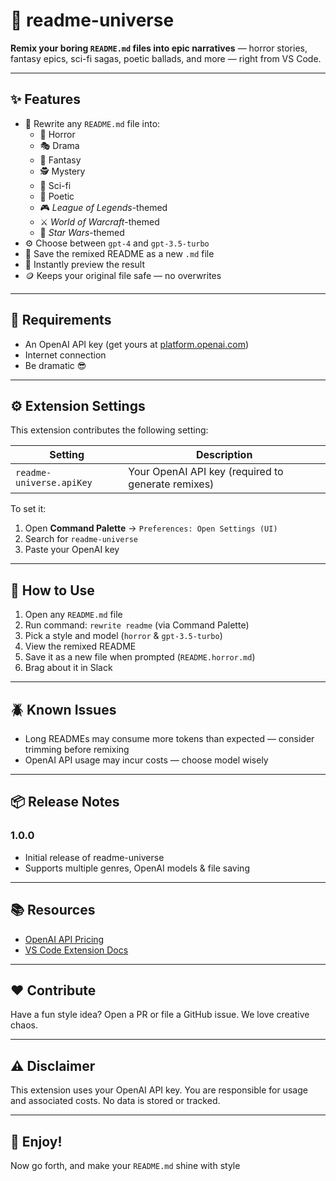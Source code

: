 # 🌌 readme-universe

**Remix your boring `README.md` files into epic narratives** — horror stories, fantasy epics, sci-fi sagas, poetic ballads, and more — right from VS Code.

---

## ✨ Features

- 📖 Rewrite any `README.md` file into:
  - 🧛 Horror
  - 🎭 Drama
  - 🧙 Fantasy
  - 🕵️ Mystery
  - 🤖 Sci-fi
  - 📝 Poetic
  - 🎮 *League of Legends*-themed
  - ⚔️ *World of Warcraft*-themed
  - 🌌 *Star Wars*-themed
- ⚙️ Choose between `gpt-4` and `gpt-3.5-turbo`
- 💾 Save the remixed README as a new `.md` file
- 👀 Instantly preview the result
- 🪙 Keeps your original file safe — no overwrites

---

## 🧰 Requirements

- An OpenAI API key (get yours at [platform.openai.com](https://platform.openai.com/account/api-keys))
- Internet connection
- Be dramatic 😎

---

## ⚙️ Extension Settings

This extension contributes the following setting:

| Setting | Description |
|--------|-------------|
| `readme-universe.apiKey` | Your OpenAI API key (required to generate remixes) |

To set it:
1. Open **Command Palette** → `Preferences: Open Settings (UI)`
2. Search for `readme-universe`
3. Paste your OpenAI key

---

## 🚀 How to Use

1. Open any `README.md` file
2. Run command: `rewrite readme` (via Command Palette)
3. Pick a style and model (`horror` & `gpt-3.5-turbo`)
4. View the remixed README
5. Save it as a new file when prompted (`README.horror.md`)
6. Brag about it in Slack

---

## 🪲 Known Issues

- Long READMEs may consume more tokens than expected — consider trimming before remixing
- OpenAI API usage may incur costs — choose model wisely

---

## 📦 Release Notes

### 1.0.0

- Initial release of readme-universe
- Supports multiple genres, OpenAI models & file saving

---

## 📚 Resources

- [OpenAI API Pricing](https://openai.com/pricing)
- [VS Code Extension Docs](https://code.visualstudio.com/api)

---

## ❤️ Contribute

Have a fun style idea? Open a PR or file a GitHub issue. We love creative chaos.

---

## ⚠️ Disclaimer

This extension uses your OpenAI API key. You are responsible for usage and associated costs. No data is stored or tracked.

---

## 🎉 Enjoy!

Now go forth, and make your `README.md` shine with style
